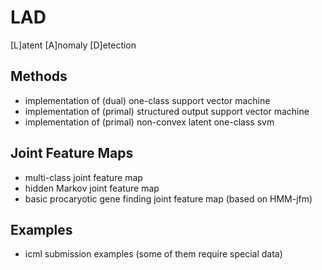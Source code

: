 LAD
===

[L]atent [A]nomaly [D]etection

Methods
--------
- implementation of (dual) one-class support vector machine
- implementation of (primal) structured output support vector machine
- implementation of (primal) non-convex latent one-class svm

Joint Feature Maps
-------------------
- multi-class joint feature map
- hidden Markov joint feature map
- basic procaryotic gene finding joint feature map (based on HMM-jfm) 

Examples
--------
- icml submission examples (some of them require special data)
